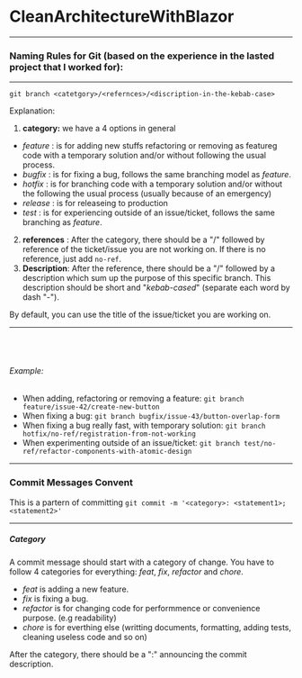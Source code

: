 # CleanArchitectureWithBlazor

---
### Naming Rules for Git (based on the experience in the lasted project that I worked for):
----
``git branch <catetgory>/<refernces>/<discription-in-the-kebab-case>``

Explanation:
1. **category:** we have a 4 options in general
- *feature* : is for adding new stuffs refactoring or removing as featureg code with a temporary solution and/or without following the usual process.
- *bugfix* : is for fixing a bug, follows the same branching model as *feature*.
- *hotfix* : is  for branching code with a temporary solution and/or without the following the usual process (usually because of an emergency)
- *release* : is for releaseing to production
- *test* : is for experiencing outside of an issue/ticket, follows the same branching as *feature*.
2. **references** : After the category,  there should be a "/" followed by reference of the ticket/issue you are not working on. If there is no reference, just add ``no-ref``.
3. **Description**: After the reference, there should be a "/" followed by a description which sum up the purpose of this specific branch. This description should be short and "*kebab-cased*" (separate each word by dash "-").

By default, you can use the title of the issue/ticket you are working on.

---
<br>
<br>

###### Example: 
- When adding, refactoring or removing a feature: ``git branch feature/issue-42/create-new-button``
- When fixing a bug: ``git branch bugfix/issue-43/button-overlap-form``
- When fixing a bug really fast, with temporary solution: ``git branch hotfix/no-ref/registration-from-not-working``
- When experimenting outside of an issue/ticket: ``git branch test/no-ref/refactor-components-with-atomic-design``

-----
### Commit Messages Convent
This is a partern of committing
``git commit -m '<category>: <statement1>; <statement2>'``

----
##### Category
A commit message should start with a category of change. You have to follow 4 categories for everything: *feat*, *fix*, *refactor* and *chore*.

- *feat* is adding a new feature.
- *fix* is fixing a bug.
- *refactor* is for changing code for performmence or convenience purpose. (e.g readability)
- *chore* is for everthing else (writting documents, formatting, adding tests, cleaning useless code and so on)

After the category, there should be a ":" announcing the commit description.